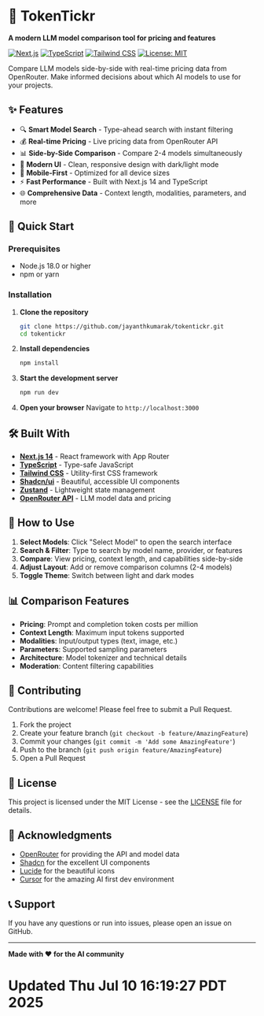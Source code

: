 # 🎯 TokenTickr

**A modern LLM model comparison tool for pricing and features**

[![Next.js](https://img.shields.io/badge/Next.js-15.3.5-black?logo=next.js)](https://nextjs.org/)
[![TypeScript](https://img.shields.io/badge/TypeScript-5.7.2-blue?logo=typescript)](https://www.typescriptlang.org/)
[![Tailwind CSS](https://img.shields.io/badge/Tailwind_CSS-4.0.0-38B2AC?logo=tailwind-css)](https://tailwindcss.com/)
[![License: MIT](https://img.shields.io/badge/License-MIT-yellow.svg)](https://opensource.org/licenses/MIT)

Compare LLM models side-by-side with real-time pricing data from OpenRouter. Make informed decisions about which AI models to use for your projects.

## ✨ Features

- 🔍 **Smart Model Search** - Type-ahead search with instant filtering
- 💰 **Real-time Pricing** - Live pricing data from OpenRouter API
- 📊 **Side-by-Side Comparison** - Compare 2-4 models simultaneously
- 🎨 **Modern UI** - Clean, responsive design with dark/light mode
- 📱 **Mobile-First** - Optimized for all device sizes
- ⚡ **Fast Performance** - Built with Next.js 14 and TypeScript
- 🌐 **Comprehensive Data** - Context length, modalities, parameters, and more

## 🚀 Quick Start

### Prerequisites
- Node.js 18.0 or higher
- npm or yarn

### Installation

1. **Clone the repository**
   ```bash
   git clone https://github.com/jayanthkumarak/tokentickr.git
   cd tokentickr
   ```

2. **Install dependencies**
   ```bash
   npm install
   ```

3. **Start the development server**
   ```bash
   npm run dev
   ```

4. **Open your browser**
   Navigate to `http://localhost:3000`

## 🛠️ Built With

- **[Next.js 14](https://nextjs.org/)** - React framework with App Router
- **[TypeScript](https://www.typescriptlang.org/)** - Type-safe JavaScript
- **[Tailwind CSS](https://tailwindcss.com/)** - Utility-first CSS framework
- **[Shadcn/ui](https://ui.shadcn.com/)** - Beautiful, accessible UI components
- **[Zustand](https://zustand-demo.pmnd.rs/)** - Lightweight state management
- **[OpenRouter API](https://openrouter.ai/)** - LLM model data and pricing

## 🎯 How to Use

1. **Select Models**: Click "Select Model" to open the search interface
2. **Search & Filter**: Type to search by model name, provider, or features
3. **Compare**: View pricing, context length, and capabilities side-by-side
4. **Adjust Layout**: Add or remove comparison columns (2-4 models)
5. **Toggle Theme**: Switch between light and dark modes

## 📊 Comparison Features

- **Pricing**: Prompt and completion token costs per million
- **Context Length**: Maximum input tokens supported
- **Modalities**: Input/output types (text, image, etc.)
- **Parameters**: Supported sampling parameters
- **Architecture**: Model tokenizer and technical details
- **Moderation**: Content filtering capabilities

## 🤝 Contributing

Contributions are welcome! Please feel free to submit a Pull Request.

1. Fork the project
2. Create your feature branch (`git checkout -b feature/AmazingFeature`)
3. Commit your changes (`git commit -m 'Add some AmazingFeature'`)
4. Push to the branch (`git push origin feature/AmazingFeature`)
5. Open a Pull Request

## 📄 License

This project is licensed under the MIT License - see the [LICENSE](LICENSE) file for details.

## 🙏 Acknowledgments

- [OpenRouter](https://openrouter.ai/) for providing the API and model data
- [Shadcn](https://ui.shadcn.com/) for the excellent UI components
- [Lucide](https://lucide.dev/) for the beautiful icons
- [Cursor](https://cursor.com) for the amazing AI first dev environment


## 📞 Support

If you have any questions or run into issues, please open an issue on GitHub.

---

**Made with ❤️ for the AI community**
# Updated Thu Jul 10 16:19:27 PDT 2025
